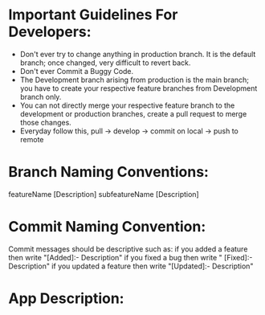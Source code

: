 # Important Guidelines For Developers:
* Don't ever try to change anything in production branch. It is the default branch; once changed, very difficult to revert back.
* Don't ever Commit a Buggy Code.
* The Development branch arising from production is the main branch; you have to create your respective feature branches from Development branch only.
* You can not directly merge your respective feature branch to the development or production branches, create a pull request to merge those changes.
* Everyday follow this, pull -> develop -> commit on local -> push to remote

  
# Branch Naming Conventions:
featureName [Description]
subfeatureName [Description]

# Commit Naming Convention:
Commit messages should be descriptive such as:
if you added a feature then write "[Added]:- Description"
if you fixed a bug then write " [Fixed]:- Description"
if you updated a feature then write "[Updated]:- Description"

# App Description:
